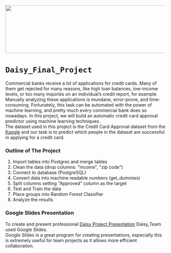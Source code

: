 <img src="https://user-images.githubusercontent.com/110998103/208707366-29221858-cf41-4d28-8f88-8bce41a3df65.png" width="700" height="150">


# `Daisy_Final_Project` <br/>
Commercial banks receive a lot of applications for credit cards. Many of them get rejected for many reasons, like high loan balances, low-income levels, or too many inquiries on an individual’s credit report, for example. Manually analyzing these applications is mundane, error-prone, and time-consuming. Fortunately, this task can be automated with the power of machine learning, and pretty much every commercial bank does so nowadays. In this project, we will build an automatic credit card approval predictor using machine learning techniques. <br/>
The dataset used in this project is the Credit Card Approval dataset from the [Kaggle]( https://www.kaggle.com/datasets/samuelcortinhas/credit-card-approval-clean-data?resource=download)  and our task is to predict which people in the dataset are successful in applying for a credit card. <br/>

### Outline of The Project <br/>
1. Import tables into Postgres and merge tables
2. Clean the data (drop columns: "income", "zip code")
3. Connect to database (PostgreSQL)
4. Convert data into machine readable numbers (get_dummies)
5. Split columns setting "Approved" column as the target
6. Test and Train the data
7. Place groups into Random Forest Classifier
8. Analyze the results

### Google Slides Presentation <br/>
To create and present professional [Daisy Project Presentation]( https://docs.google.com/presentation/d/1k-AXzte4hMXsd_PSLhmwZX5YNouQrMs9ZHwrKWGe6Ts/edit#slide=id.gc6f980f91_0_0)  Daisy_Team used Google Slides. <br/>
Google Slides is a great program for creating presentations, especially this is extremely useful for team projects as it allows more efficient collaboration. <br/>

 






